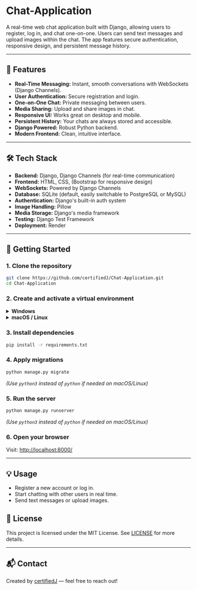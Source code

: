# Chat-Application

A real-time web chat application built with Django, allowing users to register, log in, and chat one-on-one. Users can send text messages and upload images within the chat. The app features secure authentication, responsive design, and persistent message history.

---

## 🚀 Features

- **Real-Time Messaging:** Instant, smooth conversations with WebSockets (Django Channels).
- **User Authentication:** Secure registration and login.
- **One-on-One Chat:** Private messaging between users.
- **Media Sharing:** Upload and share images in chat.
- **Responsive UI:** Works great on desktop and mobile.
- **Persistent History:** Your chats are always stored and accessible.
- **Django Powered:** Robust Python backend.
- **Modern Frontend:** Clean, intuitive interface.

<!-- If you plan to add video chat, uncomment below -->
<!-- - **Video Chat (Planned):** Integration with Twilio for secure video calling. -->

---

## 🛠️ Tech Stack

- **Backend:** Django, Django Channels (for real-time communication)
- **Frontend:** HTML, CSS, (Bootstrap for responsive design)
- **WebSockets:** Powered by Django Channels
- **Database:** SQLite (default, easily switchable to PostgreSQL or MySQL)
- **Authentication:** Django's built-in auth system
- **Image Handling:** Pillow
- **Media Storage:** Django's media framework
- **Testing:** Django Test Framework
- **Deployment:** Render

<!-- If you plan to use Twilio for video chat, add: -->
<!-- - **Video/Audio:** Twilio API (for future video chat functionality) -->

---



## 🔧 Getting Started

### 1. Clone the repository

```bash
git clone https://github.com/certifiedJ/Chat-Application.git
cd Chat-Application
```

### 2. Create and activate a virtual environment

<details>
<summary><strong>Windows</strong></summary>

```bash
python -m venv venv
venv\Scripts\activate
```
</details>

<details>
<summary><strong>macOS / Linux</strong></summary>

```bash
python3 -m venv venv
source venv/bin/activate
```
</details>

### 3. Install dependencies

```bash
pip install -r requirements.txt
```

### 4. Apply migrations

```bash
python manage.py migrate
```
*(Use `python3` instead of `python` if needed on macOS/Linux)*

### 5. Run the server

```bash
python manage.py runserver
```
*(Use `python3` instead of `python` if needed on macOS/Linux)*

### 6. Open your browser

Visit: [http://localhost:8000/](http://localhost:8000/)

---

## 💡 Usage

- Register a new account or log in.
- Start chatting with other users in real time.
- Send text messages or upload images.


## 📜 License

This project is licensed under the MIT License. See [LICENSE](LICENSE) for more details.

---

## 📬 Contact

Created by [certifiedJ](https://github.com/certifiedJ) — feel free to reach out!

